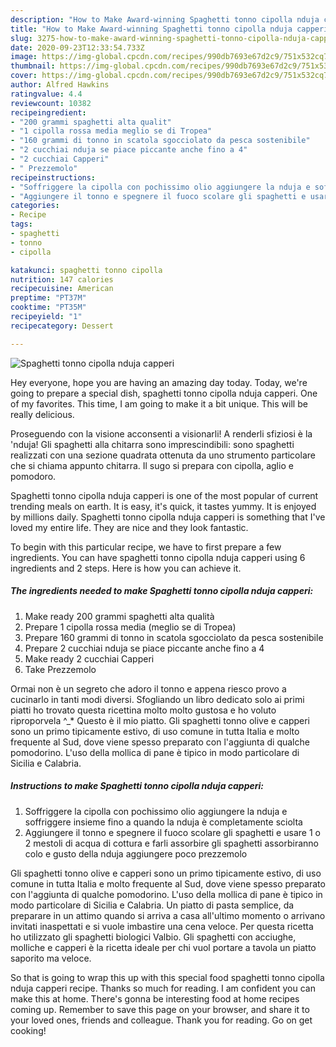 ```yaml
---
description: "How to Make Award-winning Spaghetti tonno cipolla nduja capperi"
title: "How to Make Award-winning Spaghetti tonno cipolla nduja capperi"
slug: 3275-how-to-make-award-winning-spaghetti-tonno-cipolla-nduja-capperi
date: 2020-09-23T12:33:54.733Z
image: https://img-global.cpcdn.com/recipes/990db7693e67d2c9/751x532cq70/spaghetti-tonno-cipolla-nduja-capperi-recipe-main-photo.jpg
thumbnail: https://img-global.cpcdn.com/recipes/990db7693e67d2c9/751x532cq70/spaghetti-tonno-cipolla-nduja-capperi-recipe-main-photo.jpg
cover: https://img-global.cpcdn.com/recipes/990db7693e67d2c9/751x532cq70/spaghetti-tonno-cipolla-nduja-capperi-recipe-main-photo.jpg
author: Alfred Hawkins
ratingvalue: 4.4
reviewcount: 10382
recipeingredient:
- "200 grammi spaghetti alta qualit"
- "1 cipolla rossa media meglio se di Tropea"
- "160 grammi di tonno in scatola sgocciolato da pesca sostenibile"
- "2 cucchiai nduja se piace piccante anche fino a 4"
- "2 cucchiai Capperi"
- " Prezzemolo"
recipeinstructions:
- "Soffriggere la cipolla con pochissimo olio aggiungere la nduja e soffriggere insieme fino a quando la nduja è completamente sciolta"
- "Aggiungere il tonno e spegnere il fuoco scolare gli spaghetti e usare 1 o 2 mestoli di acqua di cottura e farli assorbire gli spaghetti assorbiranno colo e gusto della nduja aggiungere poco prezzemolo"
categories:
- Recipe
tags:
- spaghetti
- tonno
- cipolla

katakunci: spaghetti tonno cipolla 
nutrition: 147 calories
recipecuisine: American
preptime: "PT37M"
cooktime: "PT35M"
recipeyield: "1"
recipecategory: Dessert

---
```



![Spaghetti tonno cipolla nduja capperi](https://img-global.cpcdn.com/recipes/990db7693e67d2c9/751x532cq70/spaghetti-tonno-cipolla-nduja-capperi-recipe-main-photo.jpg)

Hey everyone, hope you are having an amazing day today. Today, we're going to prepare a special dish, spaghetti tonno cipolla nduja capperi. One of my favorites. This time, I am going to make it a bit unique. This will be really delicious.

Proseguendo con la visione acconsenti a visionarli! A renderli sfiziosi è la &#39;nduja! Gli spaghetti alla chitarra sono imprescindibili: sono spaghetti realizzati con una sezione quadrata ottenuta da uno strumento particolare che si chiama appunto chitarra. Il sugo si prepara con cipolla, aglio e pomodoro.

Spaghetti tonno cipolla nduja capperi is one of the most popular of current trending meals on earth. It is easy, it's quick, it tastes yummy. It is enjoyed by millions daily. Spaghetti tonno cipolla nduja capperi is something that I've loved my entire life. They are nice and they look fantastic.


To begin with this particular recipe, we have to first prepare a few ingredients. You can have spaghetti tonno cipolla nduja capperi using 6 ingredients and 2 steps. Here is how you can achieve it.

<!--inarticleads1-->

##### The ingredients needed to make Spaghetti tonno cipolla nduja capperi:

1. Make ready 200 grammi spaghetti alta qualità
1. Prepare 1 cipolla rossa media (meglio se di Tropea)
1. Prepare 160 grammi di tonno in scatola sgocciolato da pesca sostenibile
1. Prepare 2 cucchiai nduja se piace piccante anche fino a 4
1. Make ready 2 cucchiai Capperi
1. Take  Prezzemolo


Ormai non è un segreto che adoro il tonno e appena riesco provo a cucinarlo in tanti modi diversi. Sfogliando un libro dedicato solo ai primi piatti ho trovato questa ricettina molto molto gustosa e ho voluto riproporvela ^_* Questo è il mio piatto. Gli spaghetti tonno olive e capperi sono un primo tipicamente estivo, di uso comune in tutta Italia e molto frequente al Sud, dove viene spesso preparato con l&#39;aggiunta di qualche pomodorino. L&#39;uso della mollica di pane è tipico in modo particolare di Sicilia e Calabria. 

<!--inarticleads2-->

##### Instructions to make Spaghetti tonno cipolla nduja capperi:

1. Soffriggere la cipolla con pochissimo olio aggiungere la nduja e soffriggere insieme fino a quando la nduja è completamente sciolta
1. Aggiungere il tonno e spegnere il fuoco scolare gli spaghetti e usare 1 o 2 mestoli di acqua di cottura e farli assorbire gli spaghetti assorbiranno colo e gusto della nduja aggiungere poco prezzemolo


Gli spaghetti tonno olive e capperi sono un primo tipicamente estivo, di uso comune in tutta Italia e molto frequente al Sud, dove viene spesso preparato con l&#39;aggiunta di qualche pomodorino. L&#39;uso della mollica di pane è tipico in modo particolare di Sicilia e Calabria. Un piatto di pasta semplice, da preparare in un attimo quando si arriva a casa all&#39;ultimo momento o arrivano invitati inaspettati e si vuole imbastire una cena veloce. Per questa ricetta ho utilizzato gli spaghetti biologici Valbio. Gli spaghetti con acciughe, molliche e capperi è la ricetta ideale per chi vuol portare a tavola un piatto saporito ma veloce. 

So that is going to wrap this up with this special food spaghetti tonno cipolla nduja capperi recipe. Thanks so much for reading. I am confident you can make this at home. There's gonna be interesting food at home recipes coming up. Remember to save this page on your browser, and share it to your loved ones, friends and colleague. Thank you for reading. Go on get cooking!
